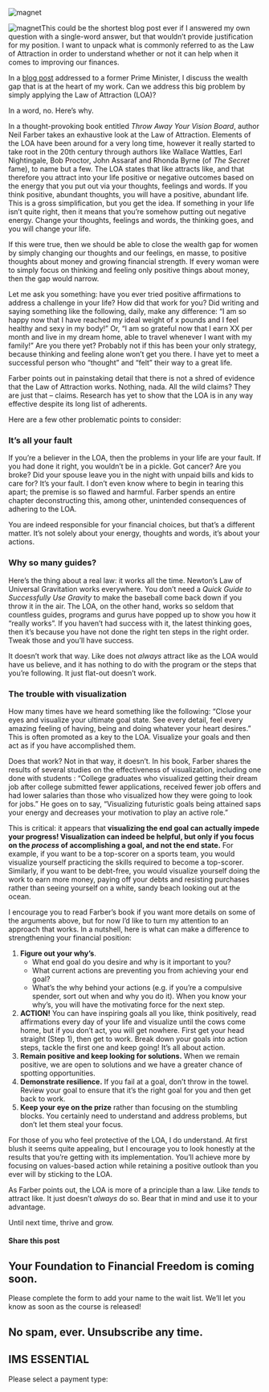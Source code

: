 ![magnet](https://yourfinanciallaunchpad.com/wp-content/uploads/elementor/thumbs/magnet-qdc6cqrbkvkqbvm1juw1iusf84sbync09asazw9q4o.jpg "magnet")

![magnet](http://yflmainprod.wpengine.com/wp-content/uploads/2016/11/magnet-300x291.jpg)This could be the shortest blog post ever if I answered my own question with a single-word answer, but that wouldn’t provide justification for my position. I want to unpack what is commonly referred to as the Law of Attraction in order to understand whether or not it can help when it comes to improving our finances.

In a [blog post](https://yflmainprod.wpengine.com/2016/09/dear-former-prime-minister-heres-what-i-do-for-women-and-why-i-do-it/) addressed to a former Prime Minister, I discuss the wealth gap that is at the heart of my work. Can we address this big problem by simply applying the Law of Attraction (LOA)?

In a word, no. Here’s why.

In a thought-provoking book entitled *Throw Away Your Vision Board*, author Neil Farber takes an exhaustive look at the Law of Attraction. Elements of the LOA have been around for a very long time, however it really started to take root in the 20th century through authors like Wallace Wattles, Earl Nightingale, Bob Proctor, John Assaraf and Rhonda Byrne (of *The Secret* fame), to name but a few. The LOA states that like attracts like, and that therefore you attract into your life positive or negative outcomes based on the energy that you put out via your thoughts, feelings and words. If you think positive, abundant thoughts, you will have a positive, abundant life. This is a gross simplification, but you get the idea. If something in your life isn’t quite right, then it means that you’re somehow putting out negative energy. Change your thoughts, feelings and words, the thinking goes, and you will change your life.

If this were true, then we should be able to close the wealth gap for women by simply changing our thoughts and our feelings, en masse, to positive thoughts about money and growing financial strength. If every woman were to simply focus on thinking and feeling only positive things about money, then the gap would narrow.

Let me ask you something: have you ever tried positive affirmations to address a challenge in your life? How did that work for you? Did writing and saying something like the following, daily, make any difference: “I am so happy now that I have reached my ideal weight of x pounds and I feel healthy and sexy in my body!” Or, “I am so grateful now that I earn XX per month and live in my dream home, able to travel whenever I want with my family!” Are you there yet? Probably not if this has been your only strategy, because thinking and feeling alone won’t get you there. I have yet to meet a successful person who “thought” and “felt” their way to a great life.

Farber points out in painstaking detail that there is not a shred of evidence that the Law of Attraction works. Nothing, nada. All the wild claims? They are just that – claims. Research has yet to show that the LOA is in any way effective despite its long list of adherents.

Here are a few other problematic points to consider:

### It’s all your fault

If you’re a believer in the LOA, then the problems in your life are your fault. If you had done it right, you wouldn’t be in a pickle. Got cancer? Are you broke? Did your spouse leave you in the night with unpaid bills and kids to care for? It’s your fault. I don’t even know where to begin in tearing this apart; the premise is so flawed and harmful. Farber spends an entire chapter deconstructing this, among other, unintended consequences of adhering to the LOA.

You are indeed responsible for your financial choices, but that’s a different matter. It’s not solely about your energy, thoughts and words, it’s about your actions.

### Why so many guides?

Here’s the thing about a real law: it works all the time. Newton’s Law of Universal Gravitation works everywhere. You don’t need a *Quick Guide to Successfully Use Gravity* to make the baseball come back down if you throw it in the air. The LOA, on the other hand, works so seldom that countless guides, programs and gurus have popped up to show you how it “really works”. If you haven’t had success with it, the latest thinking goes, then it’s because you have not done the right ten steps in the right order. Tweak those and you’ll have success.

It doesn’t work that way. Like does not *always* attract like as the LOA would have us believe, and it has nothing to do with the program or the steps that you’re following. It just flat-out doesn’t work.

### The trouble with visualization

How many times have we heard something like the following: “Close your eyes and visualize your ultimate goal state. See every detail, feel every amazing feeling of having, being and doing whatever your heart desires.” This is often promoted as a key to the LOA. Visualize your goals and then act as if you have accomplished them.

Does that work? Not in that way, it doesn’t. In his book, Farber shares the results of several studies on the effectiveness of visualization, including one done with students : “College graduates who visualized getting their dream job after college submitted fewer applications, received fewer job offers and had lower salaries than those who visualized how they were going to look for jobs.” He goes on to say, “Visualizing futuristic goals being attained saps your energy and decreases your motivation to play an active role.”

This is critical: it appears that **visualizing the end goal can actually impede your progress! Visualization can indeed be helpful, but only if you focus on the *process* of accomplishing a goal, and not the end state.** For example, if you want to be a top-scorer on a sports team, you would visualize yourself practicing the skills required to become a top-scorer. Similarly, if you want to be debt-free, you would visualize yourself doing the work to earn more money, paying off your debts and resisting purchases rather than seeing yourself on a white, sandy beach looking out at the ocean.

I encourage you to read Farber’s book if you want more details on some of the arguments above, but for now I’d like to turn my attention to an approach that works. In a nutshell, here is what can make a difference to strengthening your financial position:

1. **Figure out your why’s**.
	- What end goal do you desire and why is it important to you?
	- What current actions are preventing you from achieving your end goal?
	- What’s the why behind your actions (e.g. if you’re a compulsive spender, sort out when and why you do it). When you know your why’s, you will have the motivating force for the next step.
2. **ACTION!** You can have inspiring goals all you like, think positively, read affirmations every day of your life and visualize until the cows come home, but if you don’t act, you will get nowhere. First get your head straight (Step 1), then get to work. Break down your goals into action steps, tackle the first one and keep going! It’s all about action.
3. **Remain positive and keep looking for solutions.** When we remain positive, we are open to solutions and we have a greater chance of spotting opportunities.
4. **Demonstrate resilience.** If you fail at a goal, don’t throw in the towel. Review your goal to ensure that it’s the right goal for you and then get back to work.
5. **Keep your eye on the prize** rather than focusing on the stumbling blocks. You certainly need to understand and address problems, but don’t let them steal your focus.

For those of you who feel protective of the LOA, I do understand. At first blush it seems quite appealing, but I encourage you to look honestly at the results that you’re getting with its implementation. You’ll achieve more by focusing on values-based action while retaining a positive outlook than you ever will by sticking to the LOA.

As Farber points out, the LOA is more of a principle than a law. Like *tends* to attract like. It just doesn’t *always* do so. Bear that in mind and use it to your advantage.

Until next time, thrive and grow.

#### Share this post

## Your Foundation to Financial Freedom is coming soon.

Please complete the form to add your name to the wait list. We’ll let you know as soon as the course is released!

## No spam, ever. Unsubscribe any time.

## IMS ESSENTIAL

Please select a payment type: